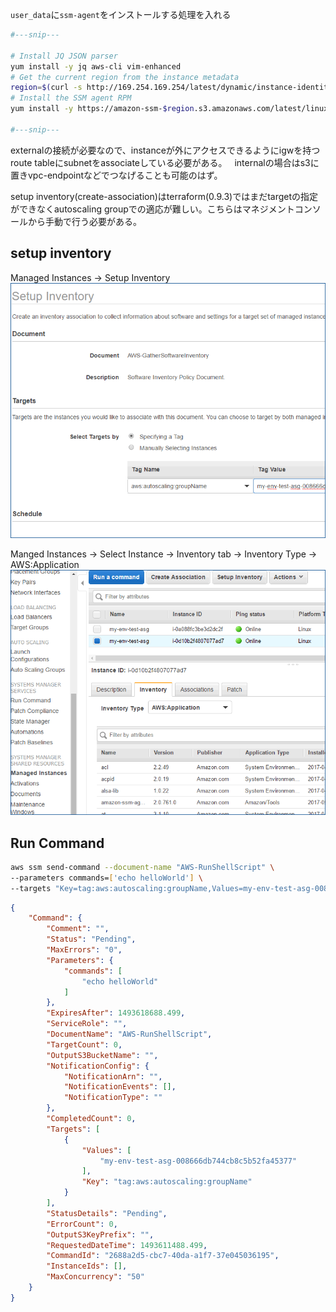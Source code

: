 
`user_data`に`ssm-agent`をインストールする処理を入れる

```bash
#---snip---

# Install JQ JSON parser
yum install -y jq aws-cli vim-enhanced
# Get the current region from the instance metadata
region=$(curl -s http://169.254.169.254/latest/dynamic/instance-identity/document | jq -r .region)
# Install the SSM agent RPM
yum install -y https://amazon-ssm-$region.s3.amazonaws.com/latest/linux_amd64/amazon-ssm-agent.rpm

#---snip---
```

externalの接続が必要なので、instanceが外にアクセスできるようにigwを持つroute tableにsubnetをassociateしている必要がある。  
internalの場合はs3に置きvpc-endpointなどでつなげることも可能のはず。

setup inventory(create-association)はterraform(0.9.3)ではまだtargetの指定ができなくautoscaling groupでの適応が難しい。こちらはマネジメントコンソールから手動で行う必要がある。


## setup inventory
 Managed Instances -> Setup Inventory
![setup inventory](./setupinventory.png)

 Manged Instances -> Select Instance -> Inventory tab -> Inventory Type -> AWS:Application
![ssm inventory](./ssm_inventory.png)



## Run Command

```bash
aws ssm send-command --document-name "AWS-RunShellScript" \
--parameters commands=['echo helloWorld'] \
--targets "Key=tag:aws:autoscaling:groupName,Values=my-env-test-asg-008666db744cb8c5b52fa45377"
```

```json
{
    "Command": {
        "Comment": "",
        "Status": "Pending",
        "MaxErrors": "0",
        "Parameters": {
            "commands": [
                "echo helloWorld"
            ]
        },
        "ExpiresAfter": 1493618688.499,
        "ServiceRole": "",
        "DocumentName": "AWS-RunShellScript",
        "TargetCount": 0,
        "OutputS3BucketName": "",
        "NotificationConfig": {
            "NotificationArn": "",
            "NotificationEvents": [],
            "NotificationType": ""
        },
        "CompletedCount": 0,
        "Targets": [
            {
                "Values": [
                    "my-env-test-asg-008666db744cb8c5b52fa45377"
                ],
                "Key": "tag:aws:autoscaling:groupName"
            }
        ],
        "StatusDetails": "Pending",
        "ErrorCount": 0,
        "OutputS3KeyPrefix": "",
        "RequestedDateTime": 1493611488.499,
        "CommandId": "2688a2d5-cbc7-40da-a1f7-37e045036195",
        "InstanceIds": [],
        "MaxConcurrency": "50"
    }
}
```
